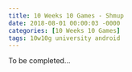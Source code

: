 ```yaml
---
title: 10 Weeks 10 Games - Shmup
date: 2018-08-01 00:00:03 -0000
categories: [10 Weeks 10 Games]
tags: 10w10g university android
---
```

To be completed...